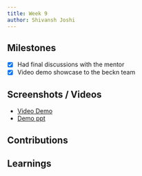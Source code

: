 ```yaml
---
title: Week 9
author: Shivansh Joshi
---
```


## Milestones

- [x] Had final discussions with the mentor
- [x] Video demo showcase to the beckn team

## Screenshots / Videos

- [Video Demo](https://drive.google.com/file/d/1t_2hekrjdP6F80yUcFgS93WoSMWQRVnl/view?usp=drive_link)
- [Demo ppt](https://drive.google.com/file/d/1Mfq5EjYlbrBwvzweJPsWaG75LcEb9w02/view?usp=drive_link)

## Contributions

## Learnings
